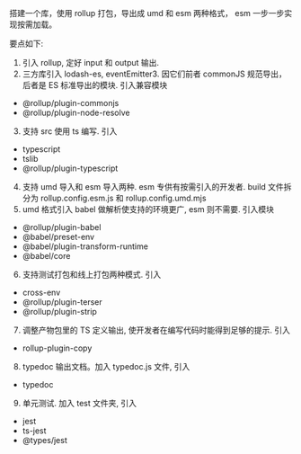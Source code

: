 搭建一个库，使用 rollup 打包，导出成 umd 和 esm 两种格式， esm 一步一步实现按需加载。

要点如下:

1. 引入 rollup, 定好 input 和 output 输出.
2. 三方库引入 lodash-es, eventEmitter3. 因它们前者 commonJS 规范导出，后者是 ES 标准导出的模块. 引入兼容模块

- @rollup/plugin-commonjs
- @rollup/plugin-node-resolve

3. 支持 src 使用 ts 编写. 引入

- typescript
- tslib
- @rollup/plugin-typescript

4. 支持 umd 导入和 esm 导入两种. esm 专供有按需引入的开发者. build 文件拆分为 rollup.config.esm.js 和 rollup.config.umd.mjs
5. umd 格式引入 babel 做解析使支持的环境更广, esm 则不需要. 引入模块

- @rollup/plugin-babel
- @babel/preset-env
- @babel/plugin-transform-runtime
- @babel/core

6. 支持测试打包和线上打包两种模式. 引入

- cross-env
- @rollup/plugin-terser
- @rollup/plugin-strip

7. 调整产物包里的 TS 定义输出, 使开发者在编写代码时能得到足够的提示. 引入

- rollup-plugin-copy

8. typedoc 输出文档。加入 typedoc.js 文件, 引入

- typedoc

9. 单元测试. 加入 test 文件夹, 引入

- jest
- ts-jest
- @types/jest
